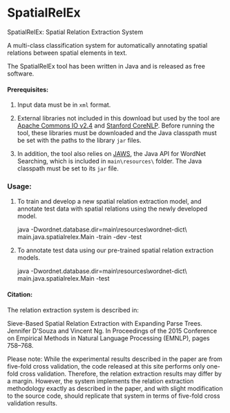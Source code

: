 # SpatialRelEx
SpatialRelEx: Spatial Relation Extraction System

A multi-class classification system for automatically annotating spatial relations between spatial elements in text. 

The SpatialRelEx tool has been written in Java and is released as free software.

#### Prerequisites:

1) Input data must be in `xml` format.

2) External libraries not included in this download but used by the tool are [Apache Commons IO v2.4](https://commons.apache.org/proper/commons-io/download_io.cgi) and [Stanford CoreNLP](http://nlp.stanford.edu/software/corenlp.shtml#Download). Before running the tool, these libraries must be downloaded and the Java classpath must be set with the paths to the library `jar` files.

3) In addition, the tool also relies on [JAWS](http://lyle.smu.edu/~tspell/jaws/), the Java API for WordNet Searching, which is included in `main\resources\` folder. The Java classpath must be set to its `jar` file.

### Usage:

1) To train and develop a new spatial relation extraction model, and annotate test data with spatial relations using the newly developed model.

    java -Dwordnet.database.dir=main\resources\wordnet-dict\ main.java.spatialrelex.Main -train <YOUR TRAIN DIRECTORY> -dev <YOUR DEVELOPMENT DIRECTORY> -test <YOUR TEST DIRECTORY>

2) To annotate test data using our pre-trained spatial relation extraction models.

    java -Dwordnet.database.dir=main\resources\wordnet-dict\ main.java.spatialrelex.Main -test <YOUR TEST DIRECTORY>

#### Citation:

The relation extraction system is described in:

Sieve-Based Spatial Relation Extraction with Expanding Parse Trees. Jennifer D'Souza and Vincent Ng. In Proceedings of the 2015 Conference on Empirical Methods in Natural Language Processing (EMNLP), pages 758–768.

Please note: While the experimental results described in the paper are from five-fold cross validation, the code released at this site performs only one-fold cross validation. Therefore, the relation extraction results may differ by a margin. However, the system implements the relation extraction methodology exactly as described in the paper, and with slight modification to the source code, should replicate that system in terms of five-fold cross validation results.
